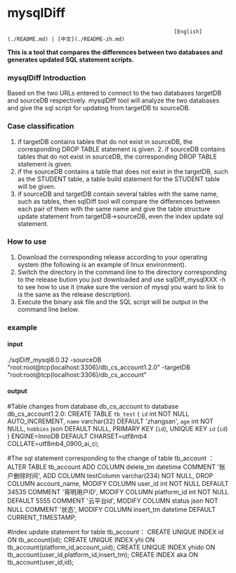 # mysqlDiff


                                                         [English](./README.md) | [中文](./README-zh.md)



**This is a tool that compares the differences between two databases and generates updated SQL statement scripts.**



### mysqlDiff Introduction



Based on the two URLs entered to connect to the two databases targetDB and sourceDB respectively. mysqlDIff tool will analyze the two databases and give the sql script for updating from targetDB to sourceDB.



### Case classification

1. if targetDB contains tables that do not exist in sourceDB, the corresponding DROP TABLE statement is given. 2. if sourceDB contains tables that do not exist in sourceDB, the corresponding DROP TABLE statement is given.
2. if the sourceDB contains a table that does not exist in the targetDB, such as the STUDENT table, a table build statement for the STUDENT table will be given.
3. if sourceDB and targetDB contain several tables with the same name, such as tables, then sqlDiff tool will compare the differences between each pair of them with the same name and give the table structure update statement from targetDB->sourceDB, even the index update sql statement.





### How to use

1. Download the corresponding release according to your operating system (the following is an example of linux environment).
2. Switch the directory in the command line to the directory corresponding to the release bution you just downloaded and use sqlDiff_mysqlXXX -h to see how to use it (make sure the version of mysql you want to link to is the same as the release description).
3. Execute the binary ask file and the SQL script will be output in the command line below.





### example



#### input

./sqlDiff_mysql8.0.32 -sourceDB "root:root@tcp(localhost:3306)/db_cs_account1.2.0" -targetDB "root:root@tcp(localhost:3306)/db_cs_account"

#### output

#Table changes from database db_cs_account to database db_cs_account1.2.0:
CREATE TABLE `tb_test` (
  `id` int NOT NULL AUTO_INCREMENT,
  `name` varchar(32) DEFAULT 'zhangsan',
  `age` int NOT NULL,
  `hobbies` json DEFAULT NULL,
  PRIMARY KEY (`id`),
  UNIQUE KEY `id` (`id`)
) ENGINE=InnoDB DEFAULT CHARSET=utf8mb4 COLLATE=utf8mb4_0900_ai_ci;


#The sql statement corresponding to the change of table tb_account ：
ALTER TABLE tb_account
ADD COLUMN delete_tm datetime COMMENT '账户删除时间',
ADD COLUMN testColumn varchar(234) NOT NULL,
DROP COLUMN account_name,
MODIFY COLUMN user_id int NOT NULL DEFAULT 34535 COMMENT '宵明用户ID',
MODIFY COLUMN platform_id int NOT NULL DEFAULT 5555 COMMENT '云平台id',
MODIFY COLUMN status json NOT NULL COMMENT '状态',
MODIFY COLUMN insert_tm datetime DEFAULT CURRENT_TIMESTAMP;

#Index update statement for table tb_account：
CREATE UNIQUE INDEX id ON tb_account(id);
CREATE UNIQUE INDEX yhi ON tb_account(platform_id,account_uid);
CREATE UNIQUE INDEX yhido ON tb_account(user_id,platform_id,insert_tm);
CREATE INDEX aka ON tb_account(user_id,id);


